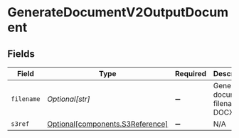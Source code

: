 # GenerateDocumentV2OutputDocument


## Fields

| Field                                                                  | Type                                                                   | Required                                                               | Description                                                            | Example                                                                |
| ---------------------------------------------------------------------- | ---------------------------------------------------------------------- | ---------------------------------------------------------------------- | ---------------------------------------------------------------------- | ---------------------------------------------------------------------- |
| `filename`                                                             | *Optional[str]*                                                        | :heavy_minus_sign:                                                     | Generated document filename for DOCX                                   | my-template-OR-001.docx                                                |
| `s3ref`                                                                | [Optional[components.S3Reference]](../../models/shared/s3reference.md) | :heavy_minus_sign:                                                     | N/A                                                                    |                                                                        |